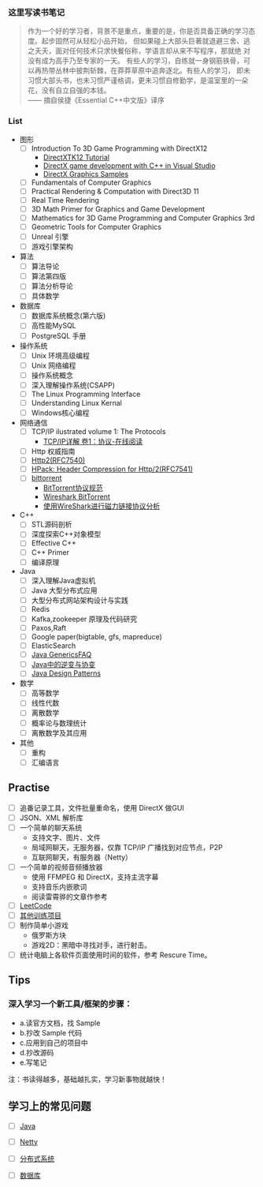 ### 这里写读书笔记
> 作为一个好的学习者，背景不是重点，重要的是，你是否具备正确的学习态度。起步固然可从轻松小品开始，
> 但如果碰上大部头巨著就退避三舍、逃之夭夭，面对任何技术只求快餐俗称，学语言却从来不写程序，那就绝
> 对没有成为高手乃至专家的一天。
> 有些人的学习，自练就一身钢筋铁骨，可以再热带丛林中披荆斩棘，在莽莽草原中追奔逐北。有些人的学习，
> 即未习惯大部头书，也未习惯严谨格调，更未习惯自修勤学，是温室里的一朵花，没有自立自强的本钱。  
> —— 摘自侯捷《Essential C++中文版》译序

### List
- 图形
  - [ ] Introduction To 3D Game Programming with DirectX12
    - [DirectXTK12 Tutorial](https://github.com/Microsoft/DirectXTK12/wiki/Getting-Started)
    - [DirectX game development with C++ in Visual Studio](https://blogs.msdn.microsoft.com/vcblog/2017/04/11/directx-game-development-with-c-in-visual-studio/)
    - [DirectX Graphics Samples](https://github.com/Microsoft/DirectX-Graphics-Samples)
  - [ ] Fundamentals of Computer Graphics
  - [ ] Practical Rendering & Computation with Direct3D 11
  - [ ] Real Time Rendering
  - [ ] 3D Math Primer for Graphics and Game Development
  - [ ] Mathematics for 3D Game Programming and Computer Graphics 3rd
  - [ ] Geometric Tools for Computer Graphics
  - [ ] Unreal 引擎
  - [ ] 游戏引擎架构
- 算法
  - [ ] 算法导论
  - [ ] 算法第四版
  - [ ] 算法分析导论
  - [ ] 具体数学
- 数据库
  - [ ] 数据库系统概念(第六版)
  - [ ] 高性能MySQL
  - [ ] PostgreSQL 手册
- 操作系统
  - [ ] Unix 环境高级编程
  - [ ] Unix 网络编程
  - [ ] 操作系统概念
  - [ ] 深入理解操作系统(CSAPP)
  - [ ] The Linux Programming Interface
  - [ ] Understanding Linux Kernal
  - [ ] Windows核心编程
- 网络通信
  - [ ] TCP/IP ilustrated volume 1: The Protocols
    - [TCP/IP详解 卷1：协议-在线阅读](http://www.52im.net/topic-tcpipvol1.html)
  - [ ] Http 权威指南
  - [ ] [Http2(RFC7540)](https://httpwg.org/specs/rfc7540.html)
  - [ ] [HPack: Header Compression for Http/2(RFC7541)](https://httpwg.org/specs/rfc7541.html)
  - [ ] [bittorrent](http://bittorrent.org/beps/bep_0003.html)
    - [BitTorrent协议规范](https://zh.wikibooks.org/wiki/BitTorrent%E5%8D%8F%E8%AE%AE%E8%A7%84%E8%8C%83)
    - [Wireshark BitTorrent](https://wiki.wireshark.org/BitTorrent)
    - [使用WireShark进行磁力链接协议分析](http://www.aneasystone.com/archives/2015/05/analyze-magnet-protocol-using-wireshark.html)
- C++
  - [ ] STL源码剖析
  - [ ] 深度探索C++对象模型
  - [ ] Effective C++
  - [ ] C++ Primer
  - [ ] 编译原理
- Java
  - [ ] 深入理解Java虚拟机
  - [ ] Java 大型分布式应用
  - [ ] 大型分布式网站架构设计与实践
  - [ ] Redis
  - [ ] Kafka,zookeeper 原理及代码研究
  - [ ] Paxos,Raft
  - [ ] Google paper(bigtable, gfs, mapreduce)
  - [ ] ElasticSearch
  - [ ] [Java GenericsFAQ](http://www.angelikalanger.com/GenericsFAQ/JavaGenericsFAQ.html)
  - [ ] [Java中的逆变与协变](http://www.cnblogs.com/en-heng/p/5041124.html)
  - [ ] [Java Design Patterns](https://github.com/iluwatar/java-design-patterns)
- 数学
  - [ ] 高等数学
  - [ ] 线性代数
  - [ ] 离散数学
  - [ ] 概率论与数理统计
  - [ ] 离散数学及其应用
- 其他
  - [ ] 重构
  - [ ] 汇编语言

## Practise
- [ ] 追番记录工具，文件批量重命名，使用 DirectX 做GUI
- [ ] JSON、XML 解析库
- [ ] 一个简单的聊天系统
    - 支持文字、图片、文件
    - 局域网聊天，无服务器，仅靠 TCP/IP 广播找到对应节点，P2P
    - 互联网聊天，有服务器（Netty）
- [ ] 一个简单的视频音频播放器
    - 使用 FFMPEG 和 DirectX，支持主流字幕
    - 支持音乐内嵌歌词
    - 阅读雷霄骅的文章作参考
- [ ] [LeetCode](https://leetcode.com/problemset/all/)
- [ ] [其他训练项目](https://github.com/karan/Projects)
- [ ] 制作简单小游戏
    - 俄罗斯方块
    - 游戏2D：黑暗中寻找对手，进行射击。
- [ ] 统计电脑上各软件页面使用时间的软件，参考 Rescure Time。

## Tips
### 深入学习一个新工具/框架的步骤：
- a.读官方文档，找 Sample
- b.抄改 Sample 代码
- c.应用到自己的项目中
- d.抄改源码
- e.写笔记

注：书读得越多，基础越扎实，学习新事物就越快！

## 学习上的常见问题
- [ ] [Java](problem/java.md)
- [ ] [Netty](problem/netty.md)
- [ ] [分布式系统](problem/distributed-system.md)
- [ ] [数据库](problem/database.md)


